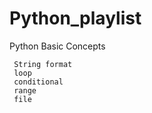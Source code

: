 # Python_playlist
Python Basic Concepts
     
     
     String format 
     loop
     conditional 
     range
     file
     
